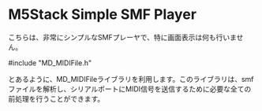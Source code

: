 # M5Stack Simple SMF Player

こちらは、非常にシンプルなSMFプレーヤで、特に画面表示は何も行いません。

#include "MD_MIDIFile.h"

とあるように、MD_MIDIFileライブラリを利用します。このライブラリは、smfファイルを解析し、シリアルポートにMIDI信号を送信するために必要な全ての前処理を行うことができます。
